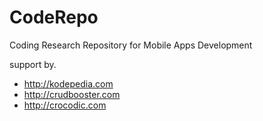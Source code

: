 # CodeRepo
Coding Research Repository for Mobile Apps Development

support by.
- http://kodepedia.com
- http://crudbooster.com
- http://crocodic.com 
